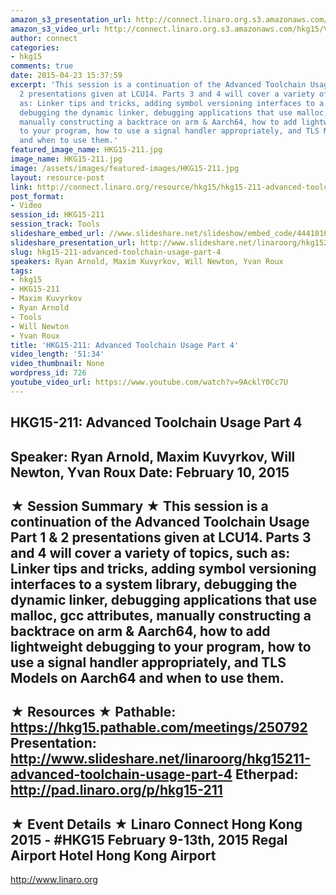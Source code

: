 ```yaml
---
amazon_s3_presentation_url: http://connect.linaro.org.s3.amazonaws.com/hkg15/Videos/02-10-Tuesday/HKG15-211.pdf
amazon_s3_video_url: http://connect.linaro.org.s3.amazonaws.com/hkg15/Videos/02-10-Tuesday/HKG15-211+Advanced+Toolchain+Usage+Part+4.mp4
author: connect
categories:
- hkg15
comments: true
date: 2015-04-23 15:37:59
excerpt: 'This session is a continuation of the Advanced Toolchain Usage Part 1 &
  2 presentations given at LCU14. Parts 3 and 4 will cover a variety of topics, such
  as: Linker tips and tricks, adding symbol versioning interfaces to a system library,
  debugging the dynamic linker, debugging applications that use malloc, gcc attributes,
  manually constructing a backtrace on arm & Aarch64, how to add lightweight debugging
  to your program, how to use a signal handler appropriately, and TLS Models on Aarch64
  and when to use them.'
featured_image_name: HKG15-211.jpg
image_name: HKG15-211.jpg
image: /assets/images/featured-images/HKG15-211.jpg
layout: resource-post
link: http://connect.linaro.org/resource/hkg15/hkg15-211-advanced-toolchain-usage-part-4/
post_format:
- Video
session_id: HKG15-211
session_track: Tools
slideshare_embed_url: //www.slideshare.net/slideshow/embed_code/44418168
slideshare_presentation_url: http://www.slideshare.net/linaroorg/hkg15211-advanced-toolchain-usage-part-4
slug: hkg15-211-advanced-toolchain-usage-part-4
speakers: Ryan Arnold, Maxim Kuvyrkov, Will Newton, Yvan Roux
tags:
- hkg15
- HKG15-211
- Maxim Kuvyrkov
- Ryan Arnold
- Tools
- Will Newton
- Yvan Roux
title: 'HKG15-211: Advanced Toolchain Usage Part 4'
video_length: '51:34'
video_thumbnail: None
wordpress_id: 726
youtube_video_url: https://www.youtube.com/watch?v=9AcklY0Cc7U
---
```


HKG15-211: Advanced Toolchain Usage Part 4
---------------------------------------------------
Speaker: Ryan Arnold, Maxim Kuvyrkov, Will Newton, Yvan Roux
Date: February 10, 2015
---------------------------------------------------
★ Session Summary ★
This session is a continuation of the Advanced Toolchain Usage Part 1 & 2 presentations given at LCU14. Parts 3 and 4 will cover a variety of topics, such as: Linker tips and tricks, adding symbol versioning interfaces to a system library, debugging the dynamic linker, debugging applications that use malloc, gcc attributes, manually constructing a backtrace on arm & Aarch64, how to add lightweight debugging to your program, how to use a signal handler appropriately, and TLS Models on Aarch64 and when to use them.
--------------------------------------------------
★ Resources ★
Pathable: https://hkg15.pathable.com/meetings/250792
Presentation:  http://www.slideshare.net/linaroorg/hkg15211-advanced-toolchain-usage-part-4
Etherpad: http://pad.linaro.org/p/hkg15-211
---------------------------------------------------
★ Event Details ★
Linaro Connect Hong Kong 2015 - #HKG15
February 9-13th, 2015
Regal Airport Hotel Hong Kong Airport
---------------------------------------------------
http://www.linaro.org
